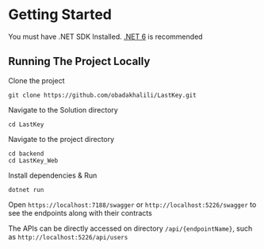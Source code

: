 # Getting Started
You must have .NET SDK Installed. [.NET 6](https://dotnet.microsoft.com/en-us/download) is recommended
## Running The Project Locally
Clone the project
```
git clone https://github.com/obadakhalili/LastKey.git
```
Navigate to the Solution directory
```
cd LastKey
```
Navigate to the project directory
```
cd backend
cd LastKey_Web
```
Install dependencies & Run
```
dotnet run
```
Open `https://localhost:7188/swagger` or `http://localhost:5226/swagger` to see the endpoints along with their contracts

The APIs can be directly accessed on directory `/api/{endpointName}`, such as `http://localhost:5226/api/users`
